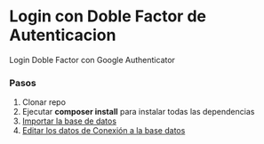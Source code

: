 # Login con Doble Factor de Autenticacion
Login Doble Factor con Google Authenticator
### Pasos
1. Clonar repo
2. Ejecutar **composer install** para instalar todas las dependencias
3. [Importar la base de datos ](./dB/logindoblefactor.sql) 
4. [Editar los datos de Conexión a la base datos ](./app/Models/Database.php) 
